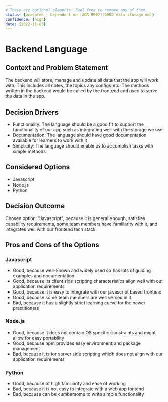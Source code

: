 ```yaml
---
# These are optional elements. Feel free to remove any of them.
status: {accepted | Dependent on [ADR-0002](0002-data-storage.md)}
confidence: {high}
date: {2022-11-03}
---
```

# Backend Language

## Context and Problem Statement

The backend will store, manage and update all data that the app will work with. This includes all notes, the topics any configs etc. The methods written in the backend would be called by the frontend and used to serve the data in the app.

<!-- This is an optional element. Feel free to remove. -->
## Decision Drivers

* Functionality: The language should be a good fit to support the functionality of our app such as integrating well with the storage we use
* Documentation: The language should have good documentation available for learners to work with it
* Simplicity: The language should enable us to accomplish tasks with simple methods.

## Considered Options

* Javascript
* Node.js
* Python

## Decision Outcome

Chosen option: "Javascript", because it is general enough, satisfies capability requirements, some team members have familiarity with it, and integrates well with our frontend tech stack.

<!-- This is an optional element. Feel free to remove. -->
## Pros and Cons of the Options

### Javascript

* Good, because well-known and widely used so has lots of guiding examples and documentation
* Good, because its client side scripting characteristics align well with out application requirements
* Good, because it is easy to integrate with our javascript based frontend
* Good, because some team members are well versed in it
* Bad, because it has a slightly strict learning curve for the newer practitioners

### Node.js

* Good, because it does not contain OS specific constraints and might allow for easy portability
* Good, because npm provides easy environment and package management
* Bad, because it is for server side scripting which does not align with our application requirements

### Python

* Good, because of high familiarity and ease of working
* Bad, because it is not easy to integrate with a web app fontend
* Bad, because can be cumbersome to write simple functionality
